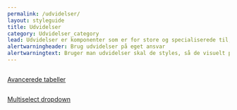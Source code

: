 ```yaml
---
permalink: /udvidelser/
layout: styleguide
title: Udvidelser
category: Udvidelser_category
lead: Udvidelser er komponenter som er for store og specialiserede til, at de kan være en del af kernen. Det er valgfrit om selvbetjeningsløsninger vil inkludere Udvidelser.
alertwarningheader: Brug udvidelser på eget ansvar
alertwarningtext: Bruger man udvidelser skal de styles, så de visuelt passer ind i designsystemet. Support får man hos udbyderen af udvidelsen.
---
```


<div class="row">
 <div class="col-12 col-md-4">
      <div class="demo-component-box">
          <a href="/dkfds-docs/udvidelser/datatables/" class="demo-component-box__img">
              <img src="{{ site.baseurl }}/img/componenticons/datatabeller.svg" alt="">
          </a>
          <p><a href="/dkfds-docs/udvidelser/datatables/">Avancerede tabeller</a></p>
      </div>
  </div>
  <div class="col-12 col-md-4">
      <div class="demo-component-box">
          <a href="/dkfds-docs/udvidelser/selectwoo-multiselect/" class="demo-component-box__img">
              <img src="{{ site.baseurl }}/img/componenticons/Multiselect.svg" alt="">
          </a>
          <p><a href="/dkfds-docs/udvidelser/selectwoo-multiselect/">Multiselect dropdown</a></p>
      </div>
  </div>
</div>
